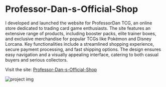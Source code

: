 # Professor-Dan-s-Official-Shop
I developed and launched the website for ProfessorDan TCG, an online store dedicated to trading card game enthusiasts. The site features an extensive range of products, including booster packs, elite trainer boxes, and exclusive merchandise for popular TCGs like Pokémon and Disney Lorcana. Key functionalities include a streamlined shopping experience, secure payment processing, and fast shipping options. The design ensures easy navigation and a visually appealing interface, catering to both casual buyers and serious collectors.

Visit the site: [Professor-Dan-s-Official-Shop](https://professordantcg.com/)




![project img](https://github.com/AryanBhatt01/Professor-Dan-s-Official-Shop/blob/main/pro3.png)
